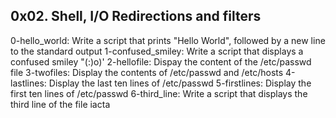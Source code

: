 ## 0x02. Shell, I/O Redirections and filters
0-hello_world: Write a script that prints "Hello World", followed by a new line to the standard output
1-confused_smiley: Write a script that displays a confused smiley "(:)o)' 
2-hellofile: Dispay the content of the /etc/passwd file
3-twofiles: Display the contents of /etc/passwd and /etc/hosts
4-lastlines: Display the last ten lines of /etc/passwd
5-firstlines: Display the first ten lines of /etc/passwd
6-third_line: Write a script that displays the third line of the file iacta
